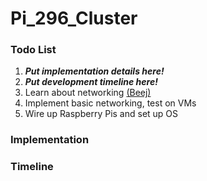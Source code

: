 # Pi_296_Cluster

### Todo List

1. ***Put implementation details here!***
2. ***Put development timeline here!***
3. Learn about networking [(Beej)](http://beej.us/guide/bgnet/)
4. Implement basic networking, test on VMs
5. Wire up Raspberry Pis and set up OS

### Implementation

### Timeline
